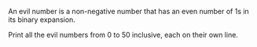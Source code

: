 An evil number is a non-negative number that has an even number of 1s in its binary expansion.

Print all the evil numbers from 0 to 50 inclusive, each on their own line.